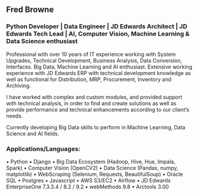 ## Fred Browne

### Python Developer | Data Engineer | JD Edwards Architect | JD Edwards Tech Lead | AI, Computer Vision, Machine Learning & Data Science enthusiast

Professional with over 10 years of IT experience working with System Upgrades, Technical Development, Business Analysis, Data Conversion, Interfaces.
Big Data, Machine Learning and AI enthusiast.
Extensive working experience with JD Edwards ERP with technical development knowledge as well as functional for Distribution, MRP, Procurement, Inventory and Archiving.

I have worked with complex and custom modules, and provided support with technical analysis, in order to find and create solutions as well as provide performance and technical enhancements according to our client’s needs.

Currently developing Big Data skills to perform in Machine Learning, Data Science and AI fields.
### Applications/Languages:
• Python
• Django
• Big Data Ecosystem (Hadoop, Hive, Hue, Impala, Spark)
• Computer Vision (OpenCV2)
• Data Science (Pandas, numpy, matplotlib)
• WebScraping (Selenium, Requests, BeautifulSoup)
• Oracle SQL
• Postgres
• Javascript
• AWS S3/EC2
• Airflow 
• JD Edwards EnterpriseOne 7.3.3.4 / 8.2 / 9.2
• webMethods 9.8
• Arctools 3.00
<!--
**fredbrowne/fredbrowne** is a ✨ _special_ ✨ repository because its `README.md` (this file) appears on your GitHub profile.

Here are some ideas to get you started:

- 🔭 I’m currently working on ...
- 🌱 I’m currently learning ...
- 👯 I’m looking to collaborate on ...
- 🤔 I’m looking for help with ...
- 💬 Ask me about ...
- 📫 How to reach me: ...
- 😄 Pronouns: ...
- ⚡ Fun fact: ...
-->
